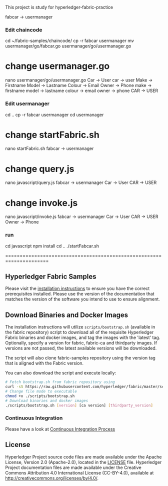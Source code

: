 This project is study for hyperledger-fabric-practice

fabcar -> usermanager

### Edit chaincode
cd ~/fabric-samples/chaincode/
cp -r fabcar usermanager
mv usermanager/go/fabcar.go usermanager/go/usermanager.go

# change usermanager.go
nano usermanager/go/usermanager.go
Car -> User
car -> user
Make -> Firstname
Model -> Lastname
Colour -> Email
Owner -> Phone
make -> firstname
model -> lastname
colour -> email
owner -> phone
CAR -> USER


### Edit usermanager
cd ..
cp -r fabcar usermanager
cd usermanager

# change startFabric.sh
nano startFabric.sh
fabcar -> usermanager

# change query.js
nano javascript/query.js
fabcar -> usermanager
Car -> User
CAR -> USER

# change invoke.js
nano javascript/invoke.js
fabcar -> usermanager
Car -> User
CAR -> USER
Owner -> Phone


### run
cd javascript
npm install
cd ..
./startFabcar.sh




=====================================================================



[//]: # (SPDX-License-Identifier: CC-BY-4.0)

## Hyperledger Fabric Samples

Please visit the [installation instructions](http://hyperledger-fabric.readthedocs.io/en/latest/install.html)
to ensure you have the correct prerequisites installed. Please use the
version of the documentation that matches the version of the software you
intend to use to ensure alignment.

## Download Binaries and Docker Images

The installation instructions will utilize `scripts/bootstrap.sh` (available in the fabric repository)
script to download all of the requisite Hyperledger Fabric binaries and docker
images, and tag the images with the 'latest' tag. Optionally,
specify a version for fabric, fabric-ca and thirdparty images. If versions
are not passed, the latest available versions will be downloaded.

The script will also clone fabric-samples repository using the version tag that
is aligned with the Fabric version.

You can also download the script and execute locally:

```bash
# Fetch bootstrap.sh from fabric repository using
curl -sS https://raw.githubusercontent.com/hyperledger/fabric/master/scripts/bootstrap.sh -o ./scripts/bootstrap.sh
# Change file mode to executable
chmod +x ./scripts/bootstrap.sh
# Download binaries and docker images
./scripts/bootstrap.sh [version] [ca version] [thirdparty_version]
```

### Continuous Integration

Please have a look at [Continuous Integration Process](docs/fabric-samples-ci.md)

## License <a name="license"></a>

Hyperledger Project source code files are made available under the Apache
License, Version 2.0 (Apache-2.0), located in the [LICENSE](LICENSE) file.
Hyperledger Project documentation files are made available under the Creative
Commons Attribution 4.0 International License (CC-BY-4.0), available at http://creativecommons.org/licenses/by/4.0/.
